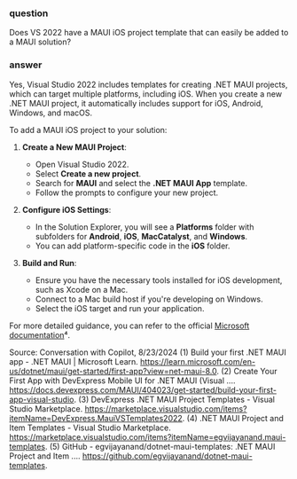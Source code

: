 ### question
Does VS 2022 have a MAUI iOS project template that can easily be added to a MAUI solution? 

### answer
Yes, Visual Studio 2022 includes templates for creating .NET MAUI projects, which can target multiple platforms, including iOS. When you create a new .NET MAUI project, it automatically includes support for iOS, Android, Windows, and macOS.

To add a MAUI iOS project to your solution:

1. **Create a New MAUI Project**:
   - Open Visual Studio 2022.
   - Select **Create a new project**.
   - Search for **MAUI** and select the **.NET MAUI App** template.
   - Follow the prompts to configure your new project.

2. **Configure iOS Settings**:
   - In the Solution Explorer, you will see a **Platforms** folder with subfolders for **Android**, **iOS**, **MacCatalyst**, and **Windows**.
   - You can add platform-specific code in the **iOS** folder.

3. **Build and Run**:
   - Ensure you have the necessary tools installed for iOS development, such as Xcode on a Mac.
   - Connect to a Mac build host if you're developing on Windows.
   - Select the iOS target and run your application.

For more detailed guidance, you can refer to the official [Microsoft documentation](https://learn.microsoft.com/en-us/dotnet/maui/get-started/first-app?view=net-maui-8.0)⁴.

Source: Conversation with Copilot, 8/23/2024
(1) Build your first .NET MAUI app - .NET MAUI | Microsoft Learn. https://learn.microsoft.com/en-us/dotnet/maui/get-started/first-app?view=net-maui-8.0.
(2) Create Your First App with DevExpress Mobile UI for .NET MAUI (Visual .... https://docs.devexpress.com/MAUI/404023/get-started/build-your-first-app-visual-studio.
(3) DevExpress .NET MAUI Project Templates - Visual Studio Marketplace. https://marketplace.visualstudio.com/items?itemName=DevExpress.MauiVSTemplates2022.
(4) .NET MAUI Project and Item Templates - Visual Studio Marketplace. https://marketplace.visualstudio.com/items?itemName=egvijayanand.maui-templates.
(5) GitHub - egvijayanand/dotnet-maui-templates: .NET MAUI Project and Item .... https://github.com/egvijayanand/dotnet-maui-templates.